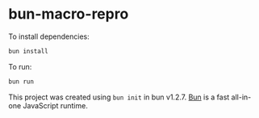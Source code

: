 # bun-macro-repro

To install dependencies:

```bash
bun install
```

To run:

```bash
bun run 
```

This project was created using `bun init` in bun v1.2.7. [Bun](https://bun.sh) is a fast all-in-one JavaScript runtime.
